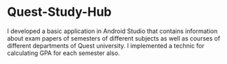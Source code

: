 # Quest-Study-Hub
I developed a basic application in Android Studio that contains information about exam papers of semesters of different subjects as well as courses of different departments of Quest university. I implemented a technic for calculating GPA for each semester also.
